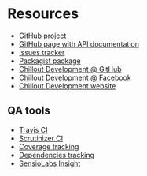 <!---
# This file is part of the ChillDev FileManager bundle.
#
# @author Rafał Wrzeszcz <rafal.wrzeszcz@wrzasq.pl>
# @copyright 2012 - 2014 © by Rafał Wrzeszcz - Wrzasq.pl.
# @version 0.1.4
# @since 0.0.1
# @package ChillDev\Bundle\FileManagerBundle
-->

# Resources

-   [GitHub project](https://github.com/chilloutdevelopment/ChillDevFileManagerBundle)
-   [GitHub page with API documentation](https://chilloutdevelopment.github.io/ChillDevFileManagerBundle)
-   [Issues tracker](https://github.com/chilloutdevelopment/ChillDevFileManagerBundle/issues)
-   [Packagist package](https://packagist.org/packages/chilldev/file-manager-bundle)
-   [Chillout Development @ GitHub](https://github.com/chilloutdevelopment)
-   [Chillout Development @ Facebook](http://www.facebook.com/chilldev)
-   [Chillout Development website](http://chilldev.pl/)

## QA tools

-   [Travis CI](https://travis-ci.org/chilloutdevelopment/ChillDevFileManagerBundle)
-   [Scrutinizer CI](https://scrutinizer-ci.com/g/chilloutdevelopment/ChillDevFileManagerBundle/)
-   [Coverage tracking](https://coveralls.io/r/chilloutdevelopment/ChillDevFileManagerBundle)
-   [Dependencies tracking](https://www.versioneye.com/php/chilldev:file-manager-bundle)
-   [SensioLabs Insight](https://insight.sensiolabs.com/projects/25d48a5e-3640-44ba-b1ff-ee46c25d3b0e)
